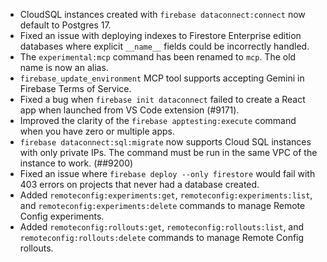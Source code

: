 - CloudSQL instances created with `firebase dataconnect:connect` now default to Postgres 17.
- Fixed an issue with deploying indexes to Firestore Enterprise edition databases where explicit `__name__` fields could be incorrectly handled.
- The `experimental:mcp` command has been renamed to `mcp`. The old name is now an alias.
- `firebase_update_environment` MCP tool supports accepting Gemini in Firebase Terms of Service.
- Fixed a bug when `firebase init dataconnect` failed to create a React app when launched from VS Code extension (#9171).
- Improved the clarity of the `firebase apptesting:execute` command when you have zero or multiple apps.
- `firebase dataconnect:sql:migrate` now supports Cloud SQL instances with only private IPs. The command must be run in the same VPC of the instance to work. (##9200)
- Fixed an issue where `firebase deploy --only firestore` would fail with 403 errors on projects that never had a database created.
- Added `remoteconfig:experiments:get`, `remoteconfig:experiments:list`, and `remoteconfig:experiments:delete` commands to manage Remote Config experiments.
- Added `remoteconfig:rollouts:get`, `remoteconfig:rollouts:list`, and `remoteconfig:rollouts:delete` commands to manage Remote Config rollouts.